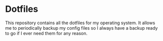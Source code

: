 # Dotfiles

This repository contains all the dotfiles for my operating system.
It allows me to periodically backup my config files so I always have a backup ready to go if I ever need them for any reason.
